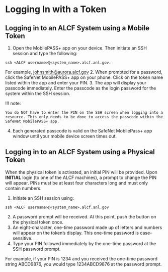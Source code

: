 # Logging In with a Token

## Logging in to an ALCF System using a Mobile Token

1. Open the MobilePASS+ app on your device. Then initiate an SSH session and type the following:
```
ssh <ALCF username>@<system_name>.alcf.anl.gov.
```
For example, johnsmith@aurora.alcf.gov
2. When prompted for a password, click the SafeNet MobilePASS+ app on your phone. Click on the token name listed within the app and enter your PIN.
3. The app will display your passcode immediately. Enter the passcode as the login password for the system within the SSH session. 

 !!! note: 

    You do NOT have to enter the PIN on the SSH screen when logging into a resource. This only needs to be done to access the passcode within the SafeNet MobilePASS+ app.

4. Each generated passcode is valid on the SafeNet MobilePass+ app window until your mobile device screen times out.

## Logging in to an ALCF System using a Physical Token

When the physical token is activated, an initial PIN will be provided. Upon **INITIAL** login (to one of the ALCF machines), a prompt to change the PIN will appear. PINs must be at least four characters long and must only contain numbers.

1. Initiate an SSH session using:
```
ssh <ALCF username>@<system_name>.alcf.anl.gov
```
2. A password prompt will be received. At this point, push the button on the physical token once.
3. An eight-character, one-time password made up of letters and numbers will appear on the token’s display. This one-time password is case-sensitive.
4. Type your PIN followed immediately by the one-time password at the SSH password prompt.

For example, if your PIN is 1234 and you received the one-time password string ABCD9876, you would type 1234ABCD9876 at the password prompt.
